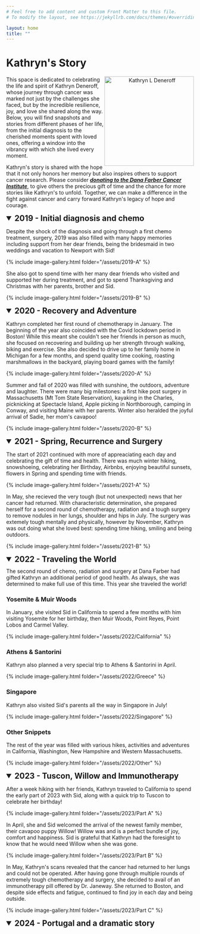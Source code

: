 ```yaml
---
# Feel free to add content and custom Front Matter to this file.
# To modify the layout, see https://jekyllrb.com/docs/themes/#overriding-theme-defaults

layout: home
title: ""
---
```

<style>
    summary {
        font-size: 1.5em; /* Adjust the size as needed to match your <h2> tags */
        font-weight: bold; /* H2 is usually bold */
        margin-bottom: 1em; /* Optional: adjust spacing as needed */
        cursor: pointer; /* Changes cursor to pointer type to indicate clickability */
    }

    /* Additional styling for when the details are open */
    details[open] summary {
        margin-bottom: 0.5em; /* Adjust spacing when expanded, if needed */
    }
</style>


# Kathryn's Story

<p align="center">
  <img src="/assets/kd.jpg" alt="Kathryn L Deneroff" style="width: 240px; float: right"/>
</p>

This space is dedicated to celebrating the life and spirit of Kathryn Deneroff, whose journey through cancer was marked not just by the challenges she faced, but by the incredible resilience, joy, and love she shared along the way. Below, you will find snapshots and stories from different phases of her life, from the initial diagnosis to the cherished moments spent with loved ones, offering a window into the vibrancy with which she lived every moment.


Kathryn's story is shared with the hope that it not only honors her memory but also inspires others to support cancer research. Please consider ***[donating to the Dana Farber Cancer Institute](http://danafarber.jimmyfund.org/goto/kathryn-deneroff)***, to give others the precious gift of time and the chance for more stories like Kathryn's to unfold. Together, we can make a difference in the fight against cancer and carry forward Kathryn's legacy of hope and courage.

<details open> 
<summary>2019 - Initial diagnosis and chemo</summary>

Despite the shock of the diagnosis and going through a first chemo treatment, surgery, 2019 was also filled with many happy memories including support from her dear friends, being the bridesmaid in two weddings and vacation to Newport with Sid!

{% include image-gallery.html folder="/assets/2019-A" %}

She also got to spend time with her many dear friends who visited and supported her during treatment, and got to spend Thanksgiving and Christmas with her parents, brother and Sid.

{% include image-gallery.html folder="/assets/2019-B" %}
</details>

<details open>
<summary>2020 - Recovery and Adventure</summary>

Kathryn completed her first round of chemotherapy in January. The beginning of the year also coincided with the Covid lockdown period in Boston! While this meant she couldn't see her friends in person as much, she focused on recovering and building up her strength through walking, biking and exercise. She also decided to drive up to her family home in Michigan for a few months, and spend quality time cooking, roasting marshmallows in the backyard, playing board games with the family! 

{% include image-gallery.html folder="/assets/2020-A" %}

Summer and fall of 2020 was filled with sunshine, the outdoors, adventure and laughter. There were many big milestones: a first hike post surgery in Massachusetts (Mt Tom State Reservation), kayaking in the Charles, picknicking at Spectacle Island, Apple picking in Northborough, camping in Conway, and visiting Maine with her parents. Winter also heralded the joyful arrival of Sadie, her mom's cavapoo!

{% include image-gallery.html folder="/assets/2020-B" %}

</details>

<details open>
<summary>2021 - Spring, Recurrence and Surgery</summary>

The start of 2021 continued with more of appreaciating each day and celebrating the gift of time and health. There was much winter hiking, snowshoeing, celebrating her Birthday, Airbnbs, enjoying beautiful sunsets, flowers in Spring and spending time with friends.

{% include image-gallery.html folder="/assets/2021-A" %}

In May, she recieved the very tough (but not unexpected) news that her cancer had returned. With characteristic determination, she prepared herself for a second round of chemotherapy, radiation and a tough surgery to remove nodules in her lungs, shoulder and hips in July. The surgery was extemely tough mentally and physically, however by November, Kathryn was out doing what she loved best: spending time hiking, smiling and being outdoors.

{% include image-gallery.html folder="/assets/2021-B" %}

</details>

<details open>
<summary>2022 - Traveling the World</summary>
The second round of chemo, radiation and surgery at Dana Farber had gifted Kathryn an additional period of good health. As always, she was determined to make full use of this time. This year she traveled the world! 


<h3> Yosemite & Muir Woods </h3>

In January, she visited Sid in California to spend a few months with him visiting Yosemite for her birthday, then Muir Woods, Point Reyes, Point Lobos and Carmel Valley.

{% include image-gallery.html folder="/assets/2022/California" %}

<h3> Athens & Santorini </h3>

Kathryn also planned a very special trip to Athens & Santorini in April.

{% include image-gallery.html folder="/assets/2022/Greece" %}

<h3> Singapore </h3>

Kathryn also visited Sid's parents all the way in Singapore in July!

{% include image-gallery.html folder="/assets/2022/Singapore" %}

<h3> Other Snippets </h3>

The rest of the year was filled with various hikes, activities and adventures in California, Washington, New Hampshire and Western Massachusetts. 

{% include image-gallery.html folder="/assets/2022/Other" %}

</details>

<details open>
<summary>2023 - Tuscon, Willow and Immunotherapy</summary>

After a week hiking with her friends, Kathryn traveled to California to spend the early part of 2023 with Sid, along with a quick trip to Tuscon to celebrate her birthday! 

{% include image-gallery.html folder="/assets/2023/Part A" %}

In April, she and Sid welcomed the arrival of the newest family member, their cavapoo puppy Willow! Willow was and is a perfect bundle of joy, comfort and happiness. Sid is grateful that Kathryn had the foresight to know that he would need Willow when she was gone.

{% include image-gallery.html folder="/assets/2023/Part B" %}

In May, Kathryn's scans revealed that the cancer had returned to her lungs and could not be operated. After having gone through multiple rounds of extremely tough chemotherapy and surgery, she decided to avail of an immunotherapy pill offered by Dr. Janeway. She returned to Boston, and despite side effects and fatigue, continued to find joy in each day and being outside.

{% include image-gallery.html folder="/assets/2023/Part C" %}

</details>

<details open>
<summary>2024 - Portugal and a dramatic story</summary>


</details>